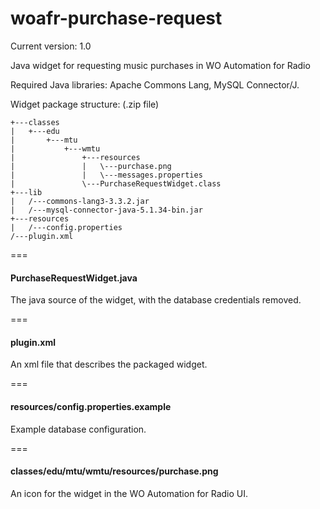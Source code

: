 woafr-purchase-request
======================

Current version: 1.0

Java widget for requesting music purchases in WO Automation for Radio

Required Java libraries: Apache Commons Lang, MySQL Connector/J.

Widget package structure: (.zip file)

```
+---classes
|   +---edu
|       +---mtu
|           +---wmtu
|               +---resources
|               |   \---purchase.png
|               |   \---messages.properties
|               \---PurchaseRequestWidget.class
+---lib
|   /---commons-lang3-3.3.2.jar
|   /---mysql-connector-java-5.1.34-bin.jar
+---resources
|   /---config.properties
/---plugin.xml
```

===
#### PurchaseRequestWidget.java

The java source of the widget, with the database credentials removed.

===
#### plugin.xml

An xml file that describes the packaged widget.

===
#### resources/config.properties.example

Example database configuration.

===
#### classes/edu/mtu/wmtu/resources/purchase.png

An icon for the widget in the WO Automation for Radio UI.
